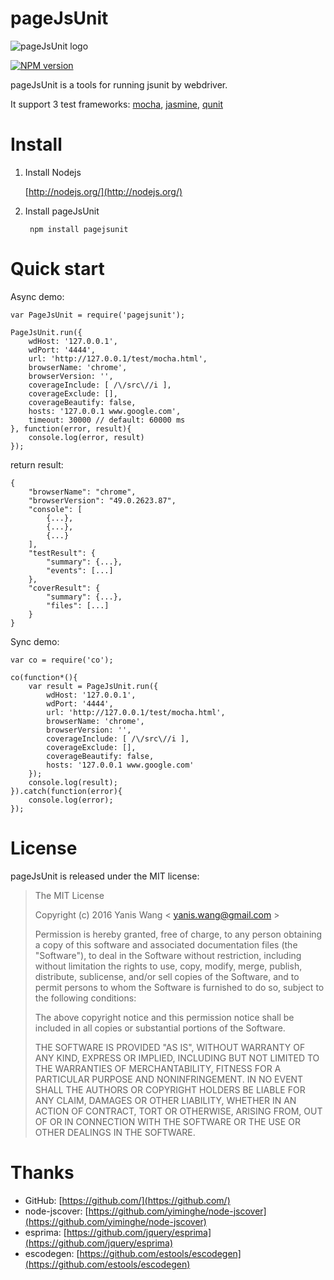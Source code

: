 pageJsUnit
=======================

![pageJsUnit logo](https://raw.github.com/yaniswang/pageJsUnit/master/logo.png)

[![NPM version](https://badge.fury.io/js/pagejsunit.png)](http://badge.fury.io/js/pagejsunit)

pageJsUnit is a tools for running jsunit by webdriver.

It support 3 test frameworks: [mocha](https://mochajs.org/), [jasmine](http://jasmine.github.io/), [qunit](https://qunitjs.com/)

Install
=======================

1. Install Nodejs
    
    [http://nodejs.org/](http://nodejs.org/)

2. Install pageJsUnit

        npm install pagejsunit

Quick start
=======================

Async demo:

    var PageJsUnit = require('pagejsunit');

    PageJsUnit.run({
        wdHost: '127.0.0.1',
        wdPort: '4444',
        url: 'http://127.0.0.1/test/mocha.html',
        browserName: 'chrome',
        browserVersion: '',
        coverageInclude: [ /\/src\//i ],
        coverageExclude: [],
        coverageBeautify: false,
        hosts: '127.0.0.1 www.google.com',
        timeout: 30000 // default: 60000 ms
    }, function(error, result){
        console.log(error, result)
    });

return result:

    {
        "browserName": "chrome", 
        "browserVersion": "49.0.2623.87", 
        "console": [
            {...}, 
            {...}, 
            {...}
        ], 
        "testResult": {
            "summary": {...}, 
            "events": [...]
        }, 
        "coverResult": {
            "summary": {...}, 
            "files": [...]
        }
    }

Sync demo:

    var co = require('co');

    co(function*(){
        var result = PageJsUnit.run({
            wdHost: '127.0.0.1',
            wdPort: '4444',
            url: 'http://127.0.0.1/test/mocha.html',
            browserName: 'chrome',
            browserVersion: '',
            coverageInclude: [ /\/src\//i ],
            coverageExclude: [],
            coverageBeautify: false,
            hosts: '127.0.0.1 www.google.com'
        });
        console.log(result);
    }).catch(function(error){
        console.log(error);
    });

License
================

pageJsUnit is released under the MIT license:

> The MIT License
>
> Copyright (c) 2016 Yanis Wang \< yanis.wang@gmail.com \>
>
> Permission is hereby granted, free of charge, to any person obtaining a copy
> of this software and associated documentation files (the "Software"), to deal
> in the Software without restriction, including without limitation the rights
> to use, copy, modify, merge, publish, distribute, sublicense, and/or sell
> copies of the Software, and to permit persons to whom the Software is
> furnished to do so, subject to the following conditions:
>
> The above copyright notice and this permission notice shall be included in
> all copies or substantial portions of the Software.
>
> THE SOFTWARE IS PROVIDED "AS IS", WITHOUT WARRANTY OF ANY KIND, EXPRESS OR
> IMPLIED, INCLUDING BUT NOT LIMITED TO THE WARRANTIES OF MERCHANTABILITY,
> FITNESS FOR A PARTICULAR PURPOSE AND NONINFRINGEMENT. IN NO EVENT SHALL THE
> AUTHORS OR COPYRIGHT HOLDERS BE LIABLE FOR ANY CLAIM, DAMAGES OR OTHER
> LIABILITY, WHETHER IN AN ACTION OF CONTRACT, TORT OR OTHERWISE, ARISING FROM,
> OUT OF OR IN CONNECTION WITH THE SOFTWARE OR THE USE OR OTHER DEALINGS IN
> THE SOFTWARE.

Thanks
================

* GitHub: [https://github.com/](https://github.com/)
* node-jscover: [https://github.com/yiminghe/node-jscover](https://github.com/yiminghe/node-jscover)
* esprima: [https://github.com/jquery/esprima](https://github.com/jquery/esprima)
* escodegen: [https://github.com/estools/escodegen](https://github.com/estools/escodegen)